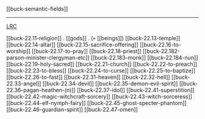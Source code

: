 [[buck-semantic-fields]]

---

[LRC](https://lrc.la.utexas.edu/lex/semantic/category/RB)

[[buck-22.11-religion]] .
[[gods]] . (`+` [[beings]])
[[buck-22.13-temple]]
[[buck-22.14-altar]]
[[buck-22.15-sacrifice-offering]]
[[buck-22.16-to-worship]]
[[buck-22.17-to-pray]]
[[buck-22.18-priest]]
[[buck-22.182-parson-minister-clergyman-etc]]
[[buck-22.183-monk]]
[[buck-22.184-nun]]
[[buck-22.19-holy-sacred]]
[[buck-22.21-church]]
[[buck-22.22-to-preach]]
[[buck-22.23-to-bless]]
[[buck-22.24-to-curse]]
[[buck-22.25-to-baptize]]
[[buck-22.26-to-fast]]
[[buck-22.31-heaven]]
[[buck-22.32-hell]]
[[buck-22.33-angel]]
[[buck-22.34-devil]]
[[buck-22.35-demon-evil-spirit]]
[[buck-22.36-pagan-heathen-(n)]]
[[buck-22.37-idol]]
[[buck-22.41-superstition]]
[[buck-22.42-magic-witchcraft-sorcery]]
[[buck-22.43-witch-sorceress]]
[[buck-22.44-elf-nymph-fairy]]
[[buck-22.45-ghost-specter-phantom]]
[[buck-22.46-guardian-spirit]]
[[buck-22.47-omen]]